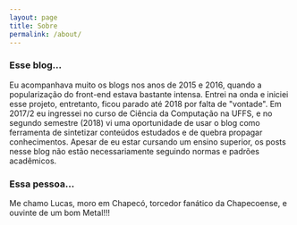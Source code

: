 ```yaml
---
layout: page
title: Sobre
permalink: /about/
---
```


### Esse blog...

Eu acompanhava muito os blogs nos anos de 2015 e 2016, quando a popularização do front-end estava bastante intensa. Entrei na onda e iniciei esse projeto, entretanto, ficou parado até 2018 por falta de "vontade". 
Em 2017/2 eu ingressei no curso de Ciência da Computação na UFFS, e no segundo semestre (2018) vi uma oportunidade de usar o blog como ferramenta de sintetizar conteúdos estudados e de quebra propagar conhecimentos. Apesar de eu estar cursando um ensino superior, os posts nesse blog não estão necessariamente seguindo normas e padrões acadêmicos.

### Essa pessoa...

Me chamo Lucas, moro em Chapecó, torcedor fanático da Chapecoense, e ouvinte de um bom Metal!!!
